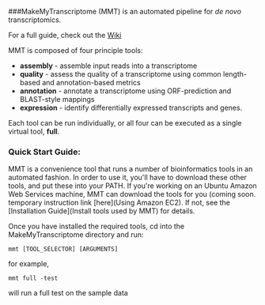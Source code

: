 ###MakeMyTranscriptome (MMT) is an automated pipeline for *de novo* transcriptomics.

For a full guide, check out the [Wiki](http://github.com/bluegenes/makeMyTranscriptome/wiki)



MMT is composed of four principle tools: 
- **assembly** - assemble input reads into a transcriptome
- **quality** - assess the quality of a transcriptome using common length-based and annotation-based metrics
- **annotation** - annotate a transcriptome using ORF-prediction and BLAST-style mappings
- **expression**  - identify differentially expressed transcripts and genes. 

Each tool can be run individually, or all four can be executed as a single virtual tool, **full**.


### Quick Start Guide:

MMT is a convenience tool that runs a number of bioinformatics tools in an automated fashion. In order to use it, you'll have to download these other tools, and put these into your PATH. If you're working on an Ubuntu Amazon Web Services machine, MMT can download the tools for you (coming soon. temporary instruction link [here](Using Amazon EC2). If not, see the [Installation Guide](Install tools used by MMT) for details.

Once you have installed the required tools, cd into the MakeMyTranscriptome directory and run:
```
mmt [TOOL_SELECTOR] [ARGUMENTS]  
``` 
for example,
```
mmt full -test
```
will run a full test on the sample data
